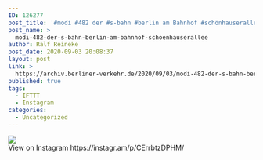 ```yaml
---
ID: 126277
post_title: '#modi #482 der #s-bahn #berlin am Bahnhof #schönhauserallee'
post_name: >
  modi-482-der-s-bahn-berlin-am-bahnhof-schoenhauserallee
author: Ralf Reineke
post_date: 2020-09-03 20:08:37
layout: post
link: >
  https://archiv.berliner-verkehr.de/2020/09/03/modi-482-der-s-bahn-berlin-am-bahnhof-schoenhauserallee/
published: true
tags:
  - IFTTT
  - Instagram
categories:
  - Uncategorized
---
```

<div><img src='https://scontent-iad3-1.cdninstagram.com/v/t51.29350-15/118860740_649089529338432_6549710931835640409_n.jpg?_nc_cat=109&_nc_sid=8ae9d6&_nc_ohc=OfwucaWLzQQAX8Y3hlx&_nc_ht=scontent-iad3-1.cdninstagram.com&oh=562a50e9e748fac42e1bc3f4d75ec020&oe=5F786533' style='max-width:600px;' /><br/><div>View on Instagram https://instagr.am/p/CErrbtzDPHM/</div></div>